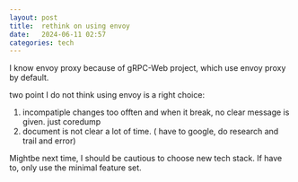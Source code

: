 ```yaml
---
layout: post
title:  rethink on using envoy
date:   2024-06-11 02:57
categories: tech 
---
```


I know envoy proxy because of gRPC-Web project, which use envoy proxy by default.

two point I do not think using envoy is a right choice:

1. incompatiple changes too offten and when it break, no clear message is given. just coredump
2. document is not clear a lot of time. ( have to google, do research and trail and error)

Mightbe next time, I should be cautious to choose new tech stack. If have to, only use the minimal feature set.
